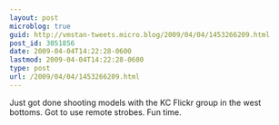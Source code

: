 ```yaml
---
layout: post
microblog: true
guid: http://vmstan-tweets.micro.blog/2009/04/04/1453266209.html
post_id: 3051856
date: 2009-04-04T14:22:28-0600
lastmod: 2009-04-04T14:22:28-0600
type: post
url: /2009/04/04/1453266209.html
---
```

Just got done shooting models with the KC Flickr group in the west bottoms. Got to use remote strobes. Fun time.
